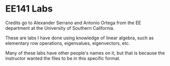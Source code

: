 # EE141 Labs
Credits go to Alexander Serrano and Antonio Ortega from the EE department at the University of Southern California. 

These are labs I have done using knowledge of linear algebra, such as elementary row operations, eigenvalues, eigenvectors, etc.

Many of these labs have other people's names on it, but that is because the instructor wanted the files to be in this specific format. 
